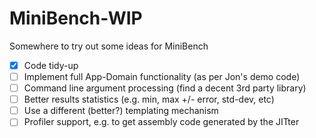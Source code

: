 # MiniBench-WIP
Somewhere to try out some ideas for MiniBench

- [x] Code tidy-up
- [ ] Implement full App-Domain functionality (as per Jon's demo code)
- [ ] Command line argument processing (find a decent 3rd party library)
- [ ] Better results statistics (e.g. min, max +/- error, std-dev, etc)
- [ ] Use a different (better?) templating mechanism
- [ ] Profiler support, e.g. to get assembly code generated by the JITter
